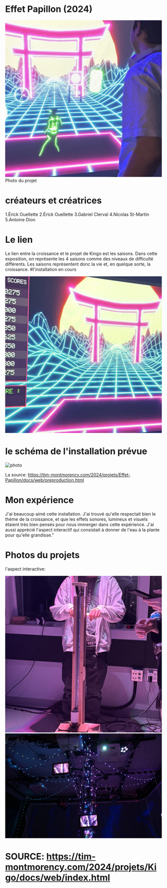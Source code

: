 # Effet Papillon (2024)

![photo](images/Kingo.jpg)
Photo du projet

# créateurs et créatrices
1.Érick Ouellette
2.Érick Ouellette
3.Gabriel Clerval
4.Nicolas St-Martin
5.Antoine Dion

# Le lien
Le lien entre la croissance et le projet de Kingo est les saisons. Dans cette exposition, on représente les 4 saisons comme des niveaux de difficulté différents. Les saisons représentent donc la vie et, en quelque sorte, la croissance.
#l'installation en cours

![photo](images/Kingo_2.jpg)

# le schéma de l'installation prévue


![photo](images/)

La source: https://tim-montmorency.com/2024/projets/Effet-Papillon/docs/web/preproduction.html

# Mon expérience
 J'ai beaucoup aimé cette installation. J'ai trouvé qu'elle respectait bien le thème de la croissance, et que les effets sonores, lumineux et visuels étaient très bien pensés pour nous immerger dans cette expérience. J'ai aussi apprécié l'aspect interactif qui consistait à donner de l'eau à la plante pour qu'elle grandisse."


 # Photos du projets
 l'aspect interactive:

 ![photo](images/Aspect_interactive_papillon.jpg)
 ![photo](images/arbre_haut.webp)

 # SOURCE: https://tim-montmorency.com/2024/projets/Kigo/docs/web/index.html
